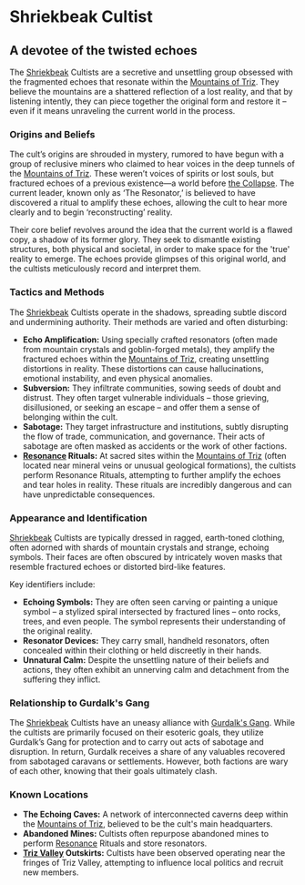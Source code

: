 # Shriekbeak Cultist

## A devotee of the twisted echoes

The [Shriekbeak](/structure/society/factions/ragged-goons/shriekbeak.md) Cultists are a secretive and unsettling group obsessed with the fragmented echoes that resonate within the [Mountains of Triz](/geography/landmark/mountains-of-triz.md). They believe the mountains are a shattered reflection of a lost reality, and that by listening intently, they can piece together the original form and restore it – even if it means unraveling the current world in the process.

### Origins and Beliefs

The cult’s origins are shrouded in mystery, rumored to have begun with a group of reclusive miners who claimed to hear voices in the deep tunnels of the [Mountains of Triz](/geography/landmark/mountains-of-triz.md). These weren’t voices of spirits or lost souls, but fractured echoes of a previous existence—a world before [the Collapse](/structure/chronological/event/the-collapse.md). The current leader, known only as ‘The Resonator,’ is believed to have discovered a ritual to amplify these echoes, allowing the cult to hear more clearly and to begin ‘reconstructing’ reality.

Their core belief revolves around the idea that the current world is a flawed copy, a shadow of its former glory. They seek to dismantle existing structures, both physical and societal, in order to make space for the 'true' reality to emerge.  The echoes provide glimpses of this original world, and the cultists meticulously record and interpret them.

### Tactics and Methods

The [Shriekbeak](/structure/society/factions/ragged-goons/shriekbeak.md) Cultists operate in the shadows, spreading subtle discord and undermining authority. Their methods are varied and often disturbing:

*   **Echo Amplification:** Using specially crafted resonators (often made from mountain crystals and goblin-forged metals), they amplify the fractured echoes within the [Mountains of Triz](/geography/landmark/mountains-of-triz.md), creating unsettling distortions in reality.  These distortions can cause hallucinations, emotional instability, and even physical anomalies.
*   **Subversion:** They infiltrate communities, sowing seeds of doubt and distrust. They often target vulnerable individuals – those grieving, disillusioned, or seeking an escape – and offer them a sense of belonging within the cult.
*   **Sabotage:** They target infrastructure and institutions, subtly disrupting the flow of trade, communication, and governance. Their acts of sabotage are often masked as accidents or the work of other factions.
*   **[Resonance](/structure/mechanic/resonance.md) Rituals:**  At sacred sites within the [Mountains of Triz](/geography/landmark/mountains-of-triz.md) (often located near mineral veins or unusual geological formations), the cultists perform Resonance Rituals, attempting to further amplify the echoes and tear holes in reality. These rituals are incredibly dangerous and can have unpredictable consequences.

### Appearance and Identification

[Shriekbeak](/structure/society/factions/ragged-goons/shriekbeak.md) Cultists are typically dressed in ragged, earth-toned clothing, often adorned with shards of mountain crystals and strange, echoing symbols. Their faces are often obscured by intricately woven masks that resemble fractured echoes or distorted bird-like features.

Key identifiers include:

*   **Echoing Symbols:** They are often seen carving or painting a unique symbol – a stylized spiral intersected by fractured lines – onto rocks, trees, and even people. The symbol represents their understanding of the original reality.
*   **Resonator Devices:**  They carry small, handheld resonators, often concealed within their clothing or held discreetly in their hands.
*   **Unnatural Calm:** Despite the unsettling nature of their beliefs and actions, they often exhibit an unnerving calm and detachment from the suffering they inflict.

### Relationship to Gurdalk's Gang

The [Shriekbeak](/structure/society/factions/ragged-goons/shriekbeak.md) Cultists have an uneasy alliance with [Gurdalk's Gang](/geography/landmark/mountains-of-triz/gurdalks-gang.md). While the cultists are primarily focused on their esoteric goals, they utilize Gurdalk’s Gang for protection and to carry out acts of sabotage and disruption. In return, Gurdalk receives a share of any valuables recovered from sabotaged caravans or settlements. However, both factions are wary of each other, knowing that their goals ultimately clash.

### Known Locations

*   **The Echoing Caves:** A network of interconnected caverns deep within the [Mountains of Triz](/geography/landmark/mountains-of-triz.md), believed to be the cult's main headquarters.
*   **Abandoned Mines:** Cultists often repurpose abandoned mines to perform [Resonance](/structure/mechanic/resonance.md) Rituals and store resonators.
*   **[Triz Valley](/geography/settlement/city/triz-valley.md) Outskirts:** Cultists have been observed operating near the fringes of Triz Valley, attempting to influence local politics and recruit new members.
